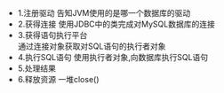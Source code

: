 * 1.注册驱动
告知JVM使用的是哪一个数据库的驱动
* 2.获得连接
使用JDBC中的类完成对MySQL数据库的连接
* 3.获得语句执行平台   
通过连接对象获取对SQL语句的执行者对象    
* 4.执行SQL语句
使用执行者对象,向数据库执行SQL语句
* 5.处理结果
* 6.释放资源 一堆close()

